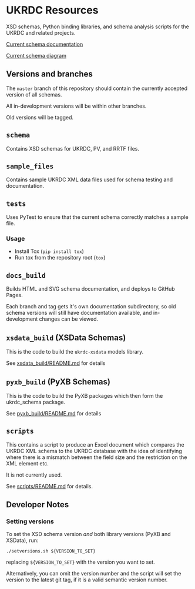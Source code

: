 # UKRDC Resources

XSD schemas, Python binding libraries, and schema analysis scripts for the UKRDC and related projects.

[Current schema documentation](https://renalreg.github.io/resources/master/)

[Current schema diagram](https://renalreg.github.io/resources/master/diagram.svg)

## Versions and branches

The `master` branch of this repository should contain the currently accepted version of all schemas.

All in-development versions will be within other branches.

Old versions will be tagged.

## `schema`

Contains XSD schemas for UKRDC, PV, and RRTF files.

## `sample_files`

Contains sample UKRDC XML data files used for schema testing and documentation.

## `tests`

Uses PyTest to ensure that the current schema correctly matches a sample file.

### Usage

* Install Tox (`pip install tox`)
* Run tox from the repository root (`tox`)

## `docs_build`

Builds HTML and SVG schema documentation, and deploys to GitHub Pages.

Each branch and tag gets it's own documentation subdirectory, so old schema versions will still have documentation available, and in-development changes can be viewed.

## `xsdata_build` (XSData Schemas)

This is the code to build the `ukrdc-xsdata` models library.

See [xsdata_build/README.md](./xsdata_build/README.md) for details

## `pyxb_build` (PyXB Schemas)

This is the code to build the PyXB packages which then form the ukrdc_schema package.

See [pyxb_build/README.md](./pyxb_build/README.md) for details

## `scripts`

This contains a script to produce an Excel document which compares the UKRDC XML schema to the UKRDC database with the idea of identifying where there is a mismatch between the field size and the restriction on the XML element etc.

It is not currently used.

See [scripts/README.md](./scripts/README.md) for details.

## Developer Notes

### Setting versions

To set the XSD schema version *and* both library versions (PyXB and XSData), run:

`./setversions.sh ${VERSION_TO_SET}`

replacing `${VERSION_TO_SET}` with the version you want to set.

Alternatively, you can omit the version number and the script will set the version to the latest git tag, if it is a valid semantic version number.
